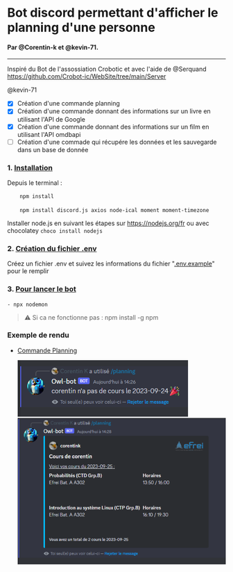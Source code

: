 # Bot discord permettant d'afficher le planning d'une personne 
#### Par @Corentin-k et @kevin-71.
----


Inspiré du Bot de l'assossiation Crobotic et avec l'aide de @Serquand
  https://github.com/Crobot-ic/WebSite/tree/main/Server

@kevin-71

- [x] Création d'une commande planning
- [X] Création d'une commande donnant des informations sur un livre en
      utilisant l'API de Google
- [X] Création d'une commande donnant des informations sur un film en      utilisant l'API omdbapi
- [ ]  Création d'une commade qui récupére les données et les sauvegarde dans un base de donnée

###    1. <u> Installation</u>
  Depuis le terminal :

        npm install

        npm install discord.js axios node-ical moment moment-timezone

  Installer node.js en suivant les étapes sur https://nodejs.org/fr
  ou avec chocolatey `choco install nodejs`


### 2. <u>Création du fichier .env</u> 
  Créez un fichier .env et suivez les informations du fichier "[.env.example](https://github.com/Corentin-k/Bot/blob/main/.env.example)" pour le remplir
 

### 3. <u>Pour lancer le bot</u> 
    - npx nodemon

> :warning: Si ca ne fonctionne pas :  npm install -g npm

### Exemple de rendu 

* [Commande Planning](/src/commands/planning.ts)

    ![Alt text](/src/images/image.png)
    ![Alt text](/src/images/image2.png)


